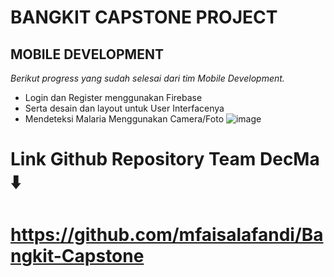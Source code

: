 BANGKIT CAPSTONE PROJECT
==

MOBILE DEVELOPMENT
--


*Berikut progress yang sudah selesai dari tim Mobile Development.*
- Login dan Register menggunakan Firebase
- Serta desain dan layout untuk User Interfacenya
- Mendeteksi Malaria Menggunakan Camera/Foto
![image](https://github.com/anjas06/Mobile_Development_AiLOOP/assets/142794890/c1ea80f1-38f9-41df-b2dc-0a90d3479887)

Link Github Repository Team DecMa ⬇️
==
https://github.com/mfaisalafandi/Bangkit-Capstone
==
